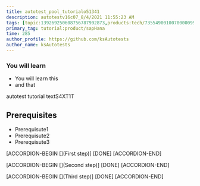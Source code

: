 ```yaml
---
title: autotest_pool_tutorialo51341
description: autotestv16c07_8/4/2021 11:55:23 AM
tags: [topic:139269250608756787992873,products:tech/73554900100700000996,tutorial:experience/advanced]
primary_tag: tutorial:product/sapHana
time: 285
author_profile: https://github.com/ksAutotests
author_name: ksAutotests
---
```

### You will learn
- You will learn this
- and that

autotest tutorial textS4XT1T

## Prerequisites
- Prerequisute1
- Prerequisute2
- Prerequisute3

[ACCORDION-BEGIN [](First step)]
[DONE]
[ACCORDION-END]

[ACCORDION-BEGIN [](Second step)]
[DONE]
[ACCORDION-END]

[ACCORDION-BEGIN [](Third step)]
[DONE]
[ACCORDION-END]

